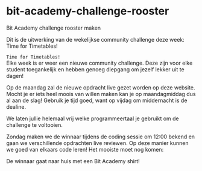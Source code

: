 # bit-academy-challenge-rooster
Bit Academy challenge rooster maken

Dit is de uitwerking van de wekelijkse community challenge deze week: Time for Timetables!

`Time for Timetables!`<br>
Elke week is er weer een nieuwe community challenge. Deze zijn voor elke student toegankelijk en hebben genoeg diepgang om jezelf lekker uit te dagen!

Op de maandag zal de nieuwe opdracht live gezet worden op deze website. Mocht je er iets heel moois van willen maken kan je op maandagmiddag dus al aan de slag! Gebruik je tijd goed, want op vijdag om middernacht is de dealine.

We laten jullie helemaal vrij welke programmeertaal je gebruikt om de challenge te voltooien.

Zondag maken we de winnaar tijdens de coding sessie om 12:00 bekend en gaan we verschillende opdrachten live reviewen. Op deze manier kunnen we goed van elkaars code leren! Het mooiste moet nog komen:

De winnaar gaat naar huis met een Bit Academy shirt!
